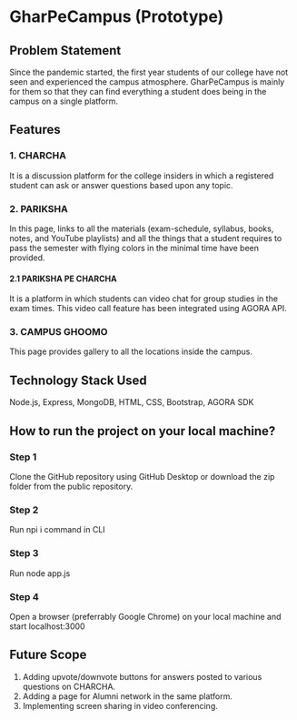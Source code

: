 # GharPeCampus (Prototype)

## Problem Statement
Since the pandemic started, the first year students of our college have not seen and experienced the campus atmosphere. GharPeCampus is mainly for them so that they can find everything a student does being in the campus on a single platform.

## Features
### 1. CHARCHA
It is a discussion platform for the college insiders in which a registered student can ask or answer questions based upon any topic.
### 2. PARIKSHA
In this page, links to all the materials (exam-schedule, syllabus, books, notes, and YouTube playlists) and all the things that a student requires to pass the semester with flying colors in the minimal time have been provided.
#### 2.1 PARIKSHA PE CHARCHA
It is a platform in which students can video chat for group studies in the exam times. This video call feature has been integrated using AGORA API.
### 3. CAMPUS GHOOMO
This page provides gallery to all the locations inside the campus.

## Technology Stack Used
Node.js, Express, MongoDB, HTML, CSS, Bootstrap, AGORA SDK 

## How to run the project on your local machine?
### Step 1
Clone the GitHub repository using GitHub Desktop or download the zip folder from the public repository.
### Step 2
Run npi i command in CLI
### Step 3
Run node app.js 
### Step 4
Open a browser (preferrably Google Chrome) on your local machine and start localhost:3000

## Future Scope
1. Adding upvote/downvote buttons for answers posted to various questions on CHARCHA. 
2. Adding a page for Alumni network in the same platform.
3. Implementing screen sharing in video conferencing.


